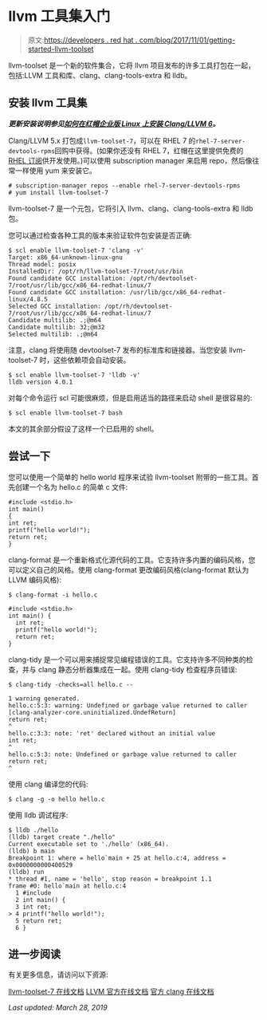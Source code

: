 # llvm 工具集入门

> 原文:[https://developers . red hat . com/blog/2017/11/01/getting-started-llvm-toolset](https://developers.redhat.com/blog/2017/11/01/getting-started-llvm-toolset)

llvm-toolset 是一个新的软件集合，它将 llvm 项目发布的许多工具打包在一起，包括:LLVM 工具和库、clang、clang-tools-extra 和 lldb。

## 安装 llvm 工具集

***更新安装说明参见[如何在红帽企业版 Linux 上安装 Clang/LLVM 6](https://developers.redhat.com/blog/2019/03/05/yum-install-gcc-8-clang-6/)。***

Clang/LLVM 5.x 打包成`llvm-toolset-7`，可以在 RHEL 7 的`rhel-7-server-devtools-rpms`回购中获得。(如果你还没有 RHEL 7，红帽在这里提供免费的 [RHEL 订阅](https://developers.redhat.com/products/rhel/download/?intcmp=7016000000124eKAAQ)供开发使用。)可以使用 subscription manager 来启用 repo，然后像往常一样使用 yum 来安装它。

```
# subscription-manager repos --enable rhel-7-server-devtools-rpms
# yum install llvm-toolset-7
```

llvm-toolset-7 是一个元包，它将引入 llvm、clang、clang-tools-extra 和 lldb 包。

您可以通过检查各种工具的版本来验证软件包安装是否正确:

```
$ scl enable llvm-toolset-7 'clang -v'
Target: x86_64-unknown-linux-gnu
Thread model: posix
InstalledDir: /opt/rh/llvm-toolset-7/root/usr/bin
Found candidate GCC installation: /opt/rh/devtoolset-7/root/usr/lib/gcc/x86_64-redhat-linux/7
Found candidate GCC installation: /usr/lib/gcc/x86_64-redhat-linux/4.8.5
Selected GCC installation: /opt/rh/devtoolset-7/root/usr/lib/gcc/x86_64-redhat-linux/7
Candidate multilib: .;@m64
Candidate multilib: 32;@m32
Selected multilib: .;@m64
```

注意，clang 将使用随 devtoolset-7 发布的标准库和链接器。当您安装 llvm-toolset-7 时，这些依赖项会自动安装。

```
$ scl enable llvm-toolset-7 'lldb -v'
lldb version 4.0.1
```

对每个命令运行 scl 可能很麻烦，但是启用适当的路径来启动 shell 是很容易的:

```
$ scl enable llvm-toolset-7 bash
```

本文的其余部分假设了这样一个已启用的 shell。

## 尝试一下

您可以使用一个简单的 hello world 程序来试验 llvm-toolset 附带的一些工具。首先创建一个名为 hello.c 的简单 c 文件:

```
#include <stdio.h>
int main()
{
int ret;
printf("hello world!");
return ret;
}
```

clang-format 是一个重新格式化源代码的工具。它支持许多内置的编码风格，您可以定义自己的风格。使用 clang-format 更改编码风格(clang-format 默认为 LLVM 编码风格):

```
$ clang-format -i hello.c
```

```
#include <stdio.h>
int main() {
  int ret;
  printf("hello world!");
  return ret;
}
```

clang-tidy 是一个可以用来捕捉常见编程错误的工具。它支持许多不同种类的检查，并与 clang 静态分析器集成在一起。使用 clang-tidy 检查程序员错误:

```
$ clang-tidy -checks=all hello.c --

1 warning generated.
hello.c:5:3: warning: Undefined or garbage value returned to caller [clang-analyzer-core.uninitialized.UndefReturn]
return ret;
^
hello.c:3:3: note: 'ret' declared without an initial value
int ret;
^
hello.c:5:3: note: Undefined or garbage value returned to caller
return ret;
^
```

使用 clang 编译您的代码:

```
$ clang -g -o hello hello.c
```

使用 lldb 调试程序:

```
$ lldb ./hello
(lldb) target create "./hello"
Current executable set to './hello' (x86_64).
(lldb) b main
Breakpoint 1: where = hello`main + 25 at hello.c:4, address = 0x0000000000400529
(lldb) run
* thread #1, name = 'hello', stop reason = breakpoint 1.1
frame #0: hello`main at hello.c:4
  1 #include
  2 int main() {
  3 int ret;
> 4 printf("hello world!");
  5 return ret;
  6 }
```

## 进一步阅读

有关更多信息，请访问以下资源:

[llvm-toolset-7 在线文档](https://access.redhat.com/documentation/en-US/Red_Hat_Developer_Toolset/7/html/User_Guide/index.html)
[LLVM 官方在线文档](http://releases.llvm.org/4.0.1/docs/index.html)
[官方 clang 在线文档](http://releases.llvm.org/4.0.1/tools/clang/index.html)

*Last updated: March 28, 2019*